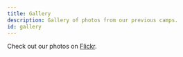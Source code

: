 ```yaml
---
title: Gallery
description: Gallery of photos from our previous camps.
id: gallery
---
```


Check out our photos on [Flickr](https://www.flickr.com/photos/waldorfcamp/).
